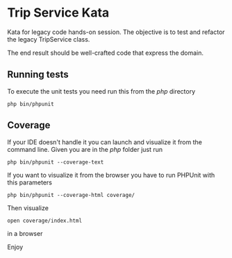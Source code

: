 # Trip Service Kata
Kata for legacy code hands-on session. The objective is to test and refactor the legacy TripService class.

The end result should be well-crafted code that express the domain.

## Running tests
To execute the unit tests you need run this from the *php* directory

    php bin/phpunit

## Coverage

If your IDE doesn't handle it you can launch and visualize it from the command line. Given you are in  the *php* folder
just run

    php bin/phpunit --coverage-text

If you want to visualize it from the browser you have to run PHPUnit with this parameters

    php bin/phpunit --coverage-html coverage/

Then visualize

    open coverage/index.html

in a browser

Enjoy


